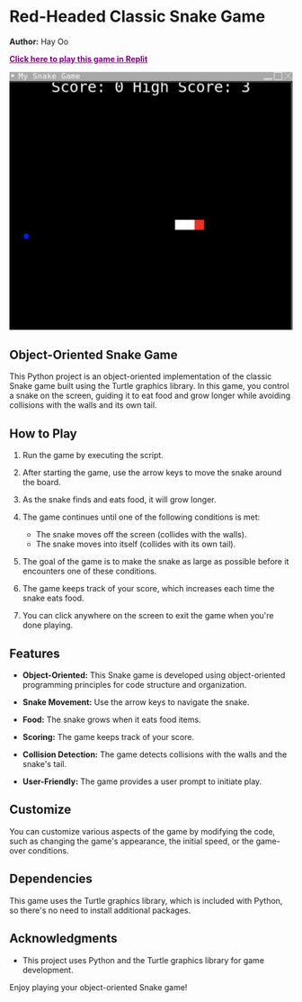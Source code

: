 
# Red-Headed Classic Snake Game

**Author:** Hay Oo

<b><a href="https://replit.com/@HayOo1/SnakeGameoop" style="color:purple;">Click here to play this game in Replit</a></b>

![alt text](/program.png)

## Object-Oriented Snake Game

This Python project is an object-oriented implementation of the classic Snake game built using the Turtle graphics library. In this game, you control a snake on the screen, guiding it to eat food and grow longer while avoiding collisions with the walls and its own tail.

## How to Play

1. Run the game by executing the script.

2. After starting the game, use the arrow keys to move the snake around the board.

3. As the snake finds and eats food, it will grow longer.

4. The game continues until one of the following conditions is met:
   - The snake moves off the screen (collides with the walls).
   - The snake moves into itself (collides with its own tail).

5. The goal of the game is to make the snake as large as possible before it encounters one of these conditions.

6. The game keeps track of your score, which increases each time the snake eats food.

7. You can click anywhere on the screen to exit the game when you're done playing.

## Features

- **Object-Oriented:** This Snake game is developed using object-oriented programming principles for code structure and organization.

- **Snake Movement:** Use the arrow keys to navigate the snake.

- **Food:** The snake grows when it eats food items.

- **Scoring:** The game keeps track of your score.

- **Collision Detection:** The game detects collisions with the walls and the snake's tail.

- **User-Friendly:** The game provides a user prompt to initiate play.

## Customize

You can customize various aspects of the game by modifying the code, such as changing the game's appearance, the initial speed, or the game-over conditions.

## Dependencies

This game uses the Turtle graphics library, which is included with Python, so there's no need to install additional packages.

## Acknowledgments

- This project uses Python and the Turtle graphics library for game development.


Enjoy playing your object-oriented Snake game!
